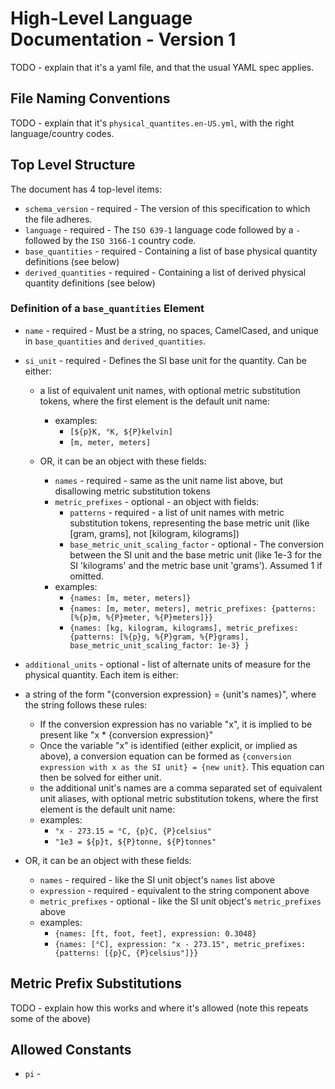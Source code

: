 # High-Level Language Documentation - Version 1
TODO - explain that it's a yaml file, and that the usual YAML spec applies.

## File Naming Conventions
TODO - explain that it's `physical_quantites.en-US.yml`, with the right language/country codes.

## Top Level Structure
The document has 4 top-level items:
- `schema_version` - required - The version of this specification to which the file adheres.
- `language` - required - The `ISO 639-1` language code followed by a `-` followed by the `ISO 3166-1` country code.
- `base_quantities` - required - Containing a list of base physical quantity definitions (see below)
- `derived_quantities` - required - Containing a list of derived physical quantity definitions (see below)

### Definition of a `base_quantities` Element
- `name` - required - Must be a string, no spaces, CamelCased, and unique in `base_quantities` and `derived_quantities`.
- `si_unit` - required - Defines the SI base unit for the quantity.  Can be either:
  - a list of equivalent unit names, with optional metric substitution tokens, where the first element is the default unit name:
    - examples:
      - `[${p}K, °K, ${P}kelvin]`
      - `[m, meter, meters]`

  - OR, it can be an object with these fields:
    - `names` - required - same as the unit name list above, but disallowing metric substitution tokens
    - `metric_prefixes` - optional - an object with fields:
      - `patterns` - required - a list of unit names with metric substitution tokens, representing the base metric unit (like [gram, grams], not [kilogram, kilograms])
      - `base_metric_unit_scaling_factor` - optional - The conversion between the SI unit and the base metric unit (like 1e-3 for the SI 'kilograms' and the metric base unit 'grams').  Assumed 1 if omitted.
    - examples:
      - `{names: [m, meter, meters]}`
      - `{names: [m, meter, meters], metric_prefixes: {patterns: [%{p}m, %{P}meter, %{P}meters]}}`
      - `{names: [kg, kilogram, kilograms], metric_prefixes: {patterns: [%{p}g, %{P}gram, %{P}grams], base_metric_unit_scaling_factor: 1e-3} }`

- `additional_units` - optional - list of alternate units of measure for the physical quantity.  Each item is either:
- a string of the form "{conversion expression} = {unit's names}", where the string follows these rules:
  - If the conversion expression has no variable "x", it is implied to be present like "x * {conversion expression}"
  - Once the variable "x" is identified (either explicit, or implied as above), a conversion equation can be formed as `{conversion expression with x as the SI unit} = {new unit}`. This equation can then be solved for either unit.
  - the additional unit's names are a comma separated set of equivalent unit aliases, with optional metric substitution tokens, where the first element is the default unit name:
  - examples:
    - `"x - 273.15 = °C, {p}C, {P}celsius"`
    - `"1e3 = ${p}t, ${P}tonne, ${P}tonnes"`

- OR, it can be an object with these fields:
  - `names` - required - like the SI unit object's `names` list above
  - `expression` - required - equivalent to the string component above
  - `metric_prefixes` - optional - like the SI unit object's `metric_prefixes` above
  - examples:
    - `{names: [ft, foot, feet], expression: 0.3048}`
    - `{names: [°C], expression: "x - 273.15", metric_prefixes: {patterns: [{p}C, {P}celsius"]}}`

## Metric Prefix Substitutions
TODO - explain how this works and where it's allowed (note this repeats some of the above)

## Allowed Constants
- `pi` -
